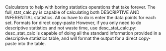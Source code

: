 Calculators to help with boring statistics operations that take forever.
The full_stat_calc.py is capable of calculating both DESCRIPTIVE AND INFERENTIAL statistics. All ou have to do is enter the data points for each set. Formats for direct copy-paste
However, if you only need to do descriptive statistics and not waste time, use desc_stat_calc.py:
desc_stat_calc is capable of doing all the standard information provided in a descriptive statistics table, and will format the output for a direct copy-paste into the table.
